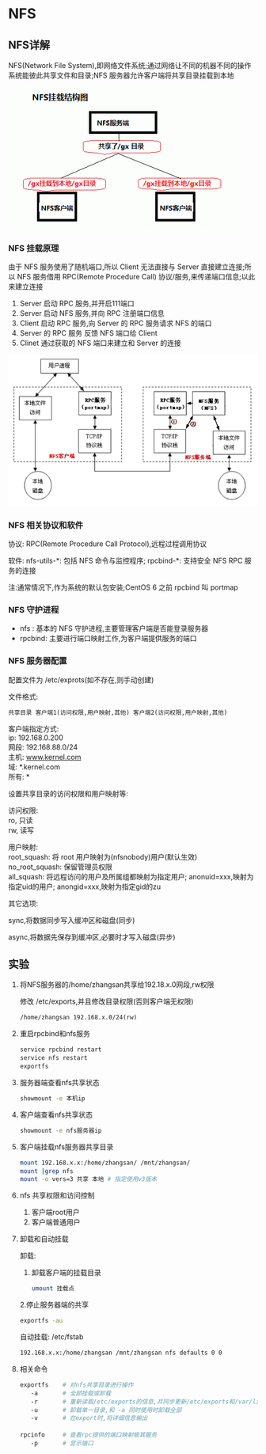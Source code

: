 # NFS

## NFS详解

NFS(Network File System),即网络文件系统;通过网络让不同的机器不同的操作系统能彼此共享文件和目录;NFS 服务器允许客户端将共享目录挂载到本地

![NFS示意图](Pics/NFS.png)

### NFS 挂载原理

由于 NFS 服务使用了随机端口,所以 Client 无法直接与 Server 直接建立连接;所以 NFS 服务借用 RPC(Remote Procedure Call) 协议/服务,来传递端口信息;以此来建立连接

1. Server 启动 RPC 服务,并开启111端口
2. Server 启动 NFS 服务,并向 RPC 注册端口信息
3. Client 启动 RPC 服务,向 Server 的 RPC 服务请求 NFS 的端口
4. Server 的 RPC 服务 反馈 NFS 端口给 Client
5. Clinet 通过获取的 NFS 端口来建立和 Server 的连接

![NFS原理](Pics/NFS原理.png)

### NFS 相关协议和软件

协议: RPC(Remote Procedure Call Protocol),远程过程调用协议

软件: nfs-utils-\*: 包括 NFS 命令与监控程序; rpcbind-\*: 支持安全 NFS RPC 服务的连接

注:通常情况下,作为系统的默认包安装;CentOS 6 之前 rpcbind 叫 portmap

### NFS 守护进程

* nfs : 基本的 NFS 守护进程,主要管理客户端是否能登录服务器
* rpcbind: 主要进行端口映射工作,为客户端提供服务的端口

### NFS 服务器配置

配置文件为 /etc/exprots(如不存在,则手动创建)

文件格式:  

```txt
共享目录 客户端1(访问权限,用户映射,其他) 客户端2(访问权限,用户映射,其他)
```

客户端指定方式:  
ip: 192.168.0.200  
网段: 192.168.88.0/24  
主机: www.kernel.com  
域: \*.kernel.com  
所有: \*

设置共享目录的访问权限和用户映射等:

访问权限:  
ro, 只读  
rw, 读写

用户映射:  
root_squash: 将 root 用户映射为(nfsnobody)用户(默认生效)  
no_root_squash: 保留管理员权限  
all_squash: 将远程访问的用户及所属组都映射为指定用户;
anonuid=xxx,映射为指定uid的用户;
anongid=xxx,映射为指定gid的zu

其它选项:

sync,将数据同步写入缓冲区和磁盘(同步)

async,将数据先保存到缓冲区,必要时才写入磁盘(异步)

## 实验

1. 将NFS服务器的/home/zhangsan共享给192.18.x.0网段,rw权限  

   修改 /etc/exports,并且修改目录权限(否则客户端无权限)

   ```txt
   /home/zhangsan 192.168.x.0/24(rw)
   ```

2. 重启rpcbind和nfs服务  

   ```bash
   service rpcbind restart
   service nfs restart
   exportfs
   ```

3. 服务器端查看nfs共享状态

   ```bash
   showmount -e 本机ip
   ```

4. 客户端查看nfs共享状态

   ```bash
   showmount -e nfs服务器ip
   ```

5. 客户端挂载nfs服务器共享目录

   ```bash
   mount 192.168.x.x:/home/zhangsan/ /mnt/zhangsan/
   mount |grep nfs
   mount -o vers=3 共享 本地 # 指定使用v3版本
   ```

6. nfs 共享权限和访问控制

   1. 客户端root用户
   2. 客户端普通用户

7. 卸载和自动挂载

   卸载:
   1. 卸载客户端的挂载目录

      ```bash
      umount 挂载点
      ```

   2.停止服务器端的共享

      ```bash
      exportfs -au
      ```

   自动挂载: /etc/fstab

   ```txt
   192.168.x.x:/home/zhangsan /mnt/zhangsan nfs defaults 0 0
   ```

8. 相关命令

   ```bash
   exportfs    # 对nfs共享目录进行操作
      -a       # 全部挂载或卸载
      -r       # 重新读取/etc/exports的信息,并同步更新/etc/exports和/var/lib/nfs/xtab
      -u       # 卸载单一目录,和 -a 同时使用时卸载全部
      -v       # 在export时,将详细信息输出

   rpcinfo     # 查看rpc提供的端口映射极其服务
      -p       # 显示端口
   ```
